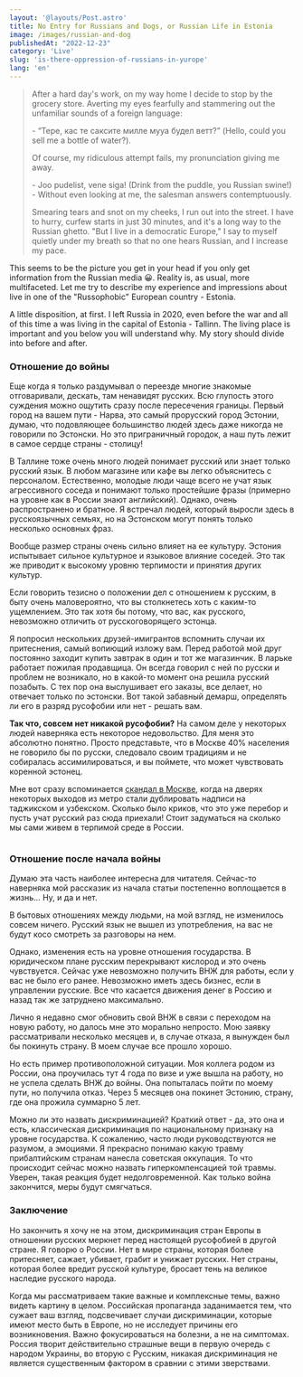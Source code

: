 ```yaml
---
layout: '@layouts/Post.astro'
title: No Entry for Russians and Dogs, or Russian Life in Estonia
image: /images/russian-and-dog
publishedAt: "2022-12-23"
category: 'Live'
slug: 'is-there-oppression-of-russians-in-уurope'
lang: 'en'
---
```


> After a hard day's work, on my way home I decide to stop by the grocery store. Averting my eyes fearfully and stammering out the unfamiliar sounds of a foreign language: 
>
> \- “Тере, кас те саксите милле мууа будел ветт?” (Hello, could you sell me a bottle of water?).
>
> Of course, my ridiculous attempt fails, my pronunciation giving me away. 
>
> \- Joo pudelist, vene siga! (Drink from the puddle, you Russian swine!) - Without even looking at me, the salesman answers contemptuously. 
>
> Smearing tears and snot on my cheeks, I run out into the street. I have to hurry, curfew starts in just 30 minutes, and it's a long way to the Russian ghetto.
> "But I live in a democratic Europe," I say to myself quietly under my breath so that no one hears Russian, and I increase my pace.

This seems to be the picture you get in your head if you only get information from the Russian media 😀. Reality is, as usual, more multifaceted. Let me try to describe my experience and impressions about live in one of the "Russophobic" European country - Estonia.

A little disposition, at first. I left Russia in 2020, even before the war and all of this time a was living in the capital of Estonia - Tallinn. The living place is important and you below you will understand why. My story should divide into before and after.

### Отношение до войны

Еще когда я только раздумывал о переезде многие знакомые отговаривали, дескать, там ненавидят русских. Всю глупость этого суждения можно ощутить сразу после пересечения границы. Первый город на вашем пути - Нарва, это самый прорусский город Эстонии, думаю, что подовляющее большинство людей здесь даже никогда не говорили по Эстонски. Но это приграничный городок, а наш путь лежит в самое сердце страны - столицу!

В Таллине тоже очень много людей понимает русский или знает только русский язык. В любом магазине или кафе вы легко объяснитесь с персоналом. Естественно, молодые люди чаще всего не учат язык агрессивного соседа и понимают только простейшие фразы (примерно на уровне как в России знают английский). Однако, очень распространено и братное. Я встречал людей, который выросли здесь в русскоязычных семьях, но на Эстонском могут понять только несколько основных фраз.

Вообще размер страны очень сильно влияет на ее культуру. Эстония испытывает сильное культурное и языковое влияние соседей. Это так же приводит к высокому уровню терпимости и принятия других культур.

Если говорить тезисно о положении дел с отношением к русским, в быту очень маловероятно, что вы столкнетесь хоть с каким-то ущемлением. Это так хотя бы потому, что вас, как русского, невозможно отличить от русскоговорящего эстонца.

Я попросил нескольких друзей-имигрантов вспомнить случаи их притеснения, самый вопиющий изложу вам. Перед работой мой друг постоянно заходит купить завтрак в один и тот же магазинчик. В ларьке работает пожилая продавщица. Он всегда говорил с ней по русски и проблем не возникало, но в какой-то момент она решила русский позабыть. С тех пор она выслушивает его заказы, все делает, но отвечает только по эстонски. Вот такой забавный демарш, определять ли его в разряд русофобии или нет - решать вам.

**Так что, совсем нет никакой русофобии?** На самом деле у некоторых людей наверняка есть некоторое недовольство. Для меня это абсолютно понятно. Просто представьте, что в Москве 40% населения не говорило бы по русски, следовало своим традициям и не собиралась ассимилироваться, и вы поймете, что может чувствовать коренной эстонец.

Мне вот сразу вспоминается <a href="https://novayagazeta.ru/articles/2021/12/16/my-russkii-znaem-dazhe-luchshe" target="_blank">скандал в Москве</a>, когда на дверях некоторых выходов из метро стали дублировать надписи на таджикском и узбекском. Сколько было криков, что это уже перебор и пусть учат русский раз сюда приехали! Стоит задуматься на сколько мы сами живем в терпимой среде в России.

<img src="https://novayagazeta.ru/static/records/fd27c9f812404bbd984b1cc45875239d.webp" alt="">

### Отношение после начала войны

Думаю эта часть наиболее интересна для читателя. Сейчас-то наверняка мой рассказик из начала статьи постепенно воплощается в жизнь… Ну, и да и нет.

В бытовых отношениях между людьми, на мой взгляд, не изменилось совсем ничего. Русский язык не вышел из употребления, на вас не будут косо смотреть за разговоры на нем.

Однако, изменения есть на уровне отношения государства. В юридическом плане русским перекрывают кислород и это очень чувствуется. Сейчас уже невозможно получить ВНЖ для работы, если у вас не было его ранее. Невозможно иметь здесь бизнес, если в управлении русские. Все что касается движения денег в Россию и назад так же затруднено максимально.

Лично я недавно смог обновить свой ВНЖ в связи с переходом на новую работу, но далось мне это морально непросто. Мою заявку рассматривали несколько месяцев и, в случае отказа, я вынужден был бы покинуть страну. В моем случае все прошло хорошо.

Но есть пример противоположной ситуации. Моя коллега родом из России, она проучилась тут 4 года по визе и уже вышла на работу, но не успела сделать ВНЖ до войны. Она попыталась пойти по моему пути, но получила отказ. Через 5 месяцев она покинет Эстонию, страну, где она прожила суммарно 5 лет.

Можно ли это назвать дискриминацией? Краткий ответ - да, это она и есть, классическая дискриминация по национальному признаку на уровне государства. К сожалению, часто люди руководствуются не разумом, а эмоциями. Я прекрасно понимаю какую травму прибалтийским странам нанесла советская оккупация. То что происходит сейчас можно назвать гиперкомпенсацией той травмы. Уверен, такая реакция будет недолговременной. Как только война закончится, меры будут смягчаться.

### Заключение

Но закончить я хочу не на этом, дискриминация стран Европы в отношении русских меркнет перед настоящей русофобией в другой стране. Я говорю о России. Нет в мире страны, которая более притесняет, сажает, убивает, грабит и унижает русских. Нет страны, которая более вредит русской культуре, бросает тень на великое наследие русского народа.

Когда мы рассматриваем такие важные и комплексные темы, важно видеть картину в целом. Российская пропаганда заданимается тем, что сужает ваш взгляд, подсвечивает случаи дискриминации, которые имеют место быть в Европе, но не исследует причины его возникновения. Важно фокусироваться на болезни, а не на симптомах. Россия творит действительно страшные вещи в первую очередь с народом Украины, во вторую с Русским, никакая дискриминация не является существенным фактором в сравнии с этими зверствами.